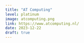 ```yaml
---
title: "AT Computing"
level: platinum
image: atcomputing.png
link: https://www.atcomputing.nl/
date: 2023-12-22
draft: true
---
```



